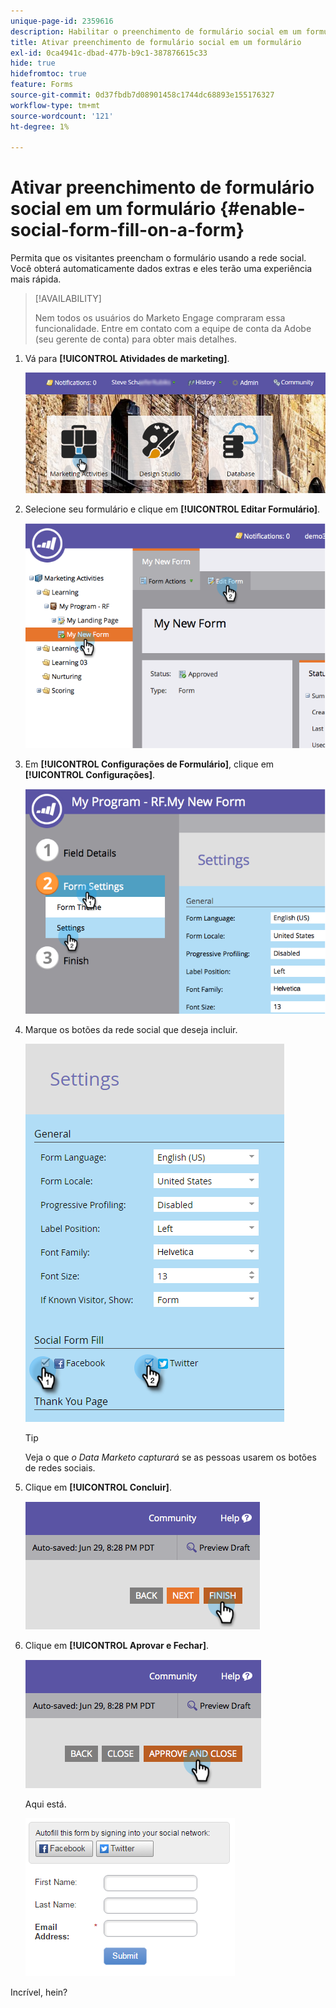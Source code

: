 ```yaml
---
unique-page-id: 2359616
description: Habilitar o preenchimento de formulário social em um formulário - Documentação do Marketo - Documentação do produto
title: Ativar preenchimento de formulário social em um formulário
exl-id: 0ca4941c-dbad-477b-b9c1-387876615c33
hide: true
hidefromtoc: true
feature: Forms
source-git-commit: 0d37fbdb7d08901458c1744dc68893e155176327
workflow-type: tm+mt
source-wordcount: '121'
ht-degree: 1%

---
```


# Ativar preenchimento de formulário social em um formulário {#enable-social-form-fill-on-a-form}

Permita que os visitantes preencham o formulário usando a rede social. Você obterá automaticamente dados extras e eles terão uma experiência mais rápida.

>[!AVAILABILITY]
>
>Nem todos os usuários do Marketo Engage compraram essa funcionalidade. Entre em contato com a equipe de conta da Adobe (seu gerente de conta) para obter mais detalhes.

1. Vá para **[!UICONTROL Atividades de marketing]**.

   ![](assets/login-marketing-activities-1.png)

1. Selecione seu formulário e clique em **[!UICONTROL Editar Formulário]**.

   ![](assets/image2014-9-15-16-3a35-3a54.png)

1. Em **[!UICONTROL Configurações de Formulário]**, clique em **[!UICONTROL Configurações]**.

   ![](assets/image2014-9-15-16-3a36-3a4.png)

1. Marque os botões da rede social que deseja incluir.

   ![](assets/image2016-4-28-16-3a38-3a58.png)

   >[!TIP]
   >
   >Veja o que _o Data Marketo capturará_ se as pessoas usarem os botões de redes sociais.

1. Clique em **[!UICONTROL Concluir]**.

   ![](assets/image2014-9-15-16-3a36-3a26.png)

1. Clique em **[!UICONTROL Aprovar e Fechar]**.

   ![](assets/image2014-9-15-16-3a36-3a33.png)

   Aqui está.

   ![](assets/image2016-4-28-16-3a45-3a58.png)

Incrível, hein?
